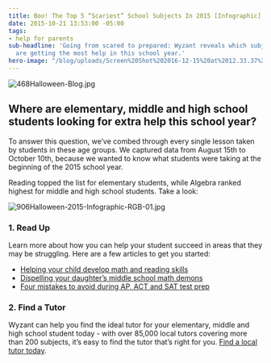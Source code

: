 ```yaml
---
title: Boo! The Top 5 “Scariest” School Subjects In 2015 [Infographic]
date: 2015-10-21 13:53:00 -05:00
tags:
- help for parents
sub-headline: 'Going from scared to prepared: Wyzant reveals which subjects students
  are getting the most help in this school year.'
hero-image: "/blog/uploads/Screen%20Shot%202016-12-15%20at%2012.33.37%20PM%20(1).png"
---
```


![468Halloween-Blog.jpg](/blog/uploads/468Halloween-Blog.jpg)

## Where are elementary, middle and high school students looking for extra help this school year?

To answer this question, we’ve combed through every single lesson taken by students in these age groups. We captured data from August 15th to October 10th, because we wanted to know what students were taking at the beginning of the 2015 school year.

Reading topped the list for elementary students, while Algebra ranked highest for middle and high school students. Take a look:

![906Halloween-2015-Infographic-RGB-01.jpg](/blog/uploads/906Halloween-2015-Infographic-RGB-01.jpg)

### 1. Read Up

Learn more about how you can help your student succeed in areas that they may be struggling. Here are a few articles to get you started:

* [Helping your child develop math and reading skills](https://www.wyzant.com/blog/helping_your_child_develop_reading_and_math_skills)
* [Dispelling your daughter’s middle school math demons](https://www.wyzant.com/blog/dispelling_your_daughters_middle_school_math_demons)
* [Four mistakes to avoid during AP, ACT and SAT test prep](https://www.wyzant.com/blog/4-mistakes-to-avoid-during-ap-act-and-sat-prep)

### 2. Find a Tutor

Wyzant can help you find the ideal tutor for your elementary, middle and high school student today - with over 85,000 local tutors covering more than 200 subjects, it’s easy to find the tutor that’s right for you. [Find a local tutor today](http://www.wyzant.com/).
